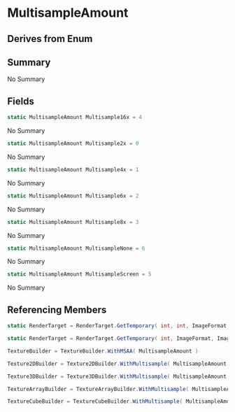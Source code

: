 # MultisampleAmount

## Derives from Enum

## Summary

No Summary
## Fields

```c#
static MultisampleAmount Multisample16x = 4
```
No Summary
```c#
static MultisampleAmount Multisample2x = 0
```
No Summary
```c#
static MultisampleAmount Multisample4x = 1
```
No Summary
```c#
static MultisampleAmount Multisample6x = 2
```
No Summary
```c#
static MultisampleAmount Multisample8x = 3
```
No Summary
```c#
static MultisampleAmount MultisampleNone = 6
```
No Summary
```c#
static MultisampleAmount MultisampleScreen = 5
```
No Summary
## Referencing Members

```c#
static RenderTarget = RenderTarget.GetTemporary( int, int, ImageFormat, ImageFormat, MultisampleAmount, int ) 
```
```c#
static RenderTarget = RenderTarget.GetTemporary( int, ImageFormat, ImageFormat, MultisampleAmount, int ) 
```
```c#
TextureBuilder = TextureBuilder.WithMSAA( MultisampleAmount ) 
```
```c#
Texture2DBuilder = Texture2DBuilder.WithMultisample( MultisampleAmount ) 
```
```c#
Texture3DBuilder = Texture3DBuilder.WithMultisample( MultisampleAmount ) 
```
```c#
TextureArrayBuilder = TextureArrayBuilder.WithMultisample( MultisampleAmount ) 
```
```c#
TextureCubeBuilder = TextureCubeBuilder.WithMultisample( MultisampleAmount ) 
```

